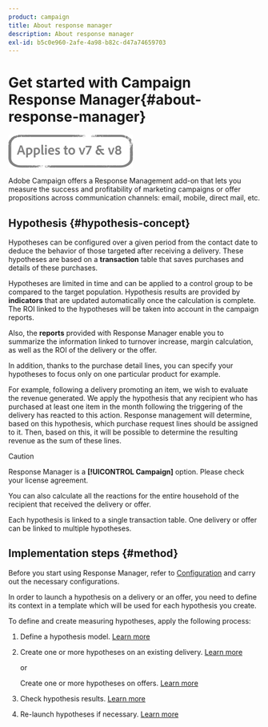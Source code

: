```yaml
---
product: campaign
title: About response manager
description: About response manager
exl-id: b5c0e960-2afe-4a98-b82c-d47a74659703
---
```

# Get started with Campaign Response Manager{#about-response-manager}

![](../../assets/common.svg)

Adobe Campaign offers a Response Management add-on that lets you measure the success and profitability of marketing campaigns or offer propositions across communication channels: email, mobile, direct mail, etc.

## Hypothesis {#hypothesis-concept}

Hypotheses can be configured over a given period from the contact date to deduce the behavior of those targeted after receiving a delivery. These hypotheses are based on a **transaction** table that saves purchases and details of these purchases.

Hypotheses are limited in time and can be applied to a control group to be compared to the target population. Hypothesis results are provided by **indicators** that are updated automatically once the calculation is complete. The ROI linked to the hypotheses will be taken into account in the campaign reports.

Also, the **reports** provided with Response Manager enable you to summarize the information linked to turnover increase, margin calculation, as well as the ROI of the delivery or the offer.

In addition, thanks to the purchase detail lines, you can specify your hypotheses to focus only on one particular product for example.

For example, following a delivery promoting an item, we wish to evaluate the revenue generated. We apply the hypothesis that any recipient who has purchased at least one item in the month following the triggering of the delivery has reacted to this action. Response management will determine, based on this hypothesis, which purchase request lines should be assigned to it. Then, based on this, it will be possible to determine the resulting revenue as the sum of these lines.

>[!CAUTION]
>
>Response Manager is a **[!UICONTROL Campaign]** option. Please check your license agreement.

You can also calculate all the reactions for the entire household of the recipient that received the delivery or offer.

Each hypothesis is linked to a single transaction table. One delivery or offer can be linked to multiple hypotheses.

## Implementation steps {#method}

Before you start using Response Manager, refer to [Configuration](configuration.md) and carry out the necessary configurations.

In order to launch a hypothesis on a delivery or an offer, you need to define its context in a template which will be used for each hypothesis you create.

To define and create measuring hypotheses, apply the following process:

1. Define a hypothesis model. [Learn more](hypothesis-templates.md#creating-a-hypothesis-model)
1. Create one or more hypotheses on an existing delivery. [Learn more](creating-hypotheses.md#referencing-a-hypothesis-in-a-campaign-delivery)

   or

   Create one or more hypotheses on offers. [Learn more](creating-hypotheses.md#creating-a-hypothesis-on-an-offer)

1. Check hypothesis results. [Learn more](hypothesis-tracking.md)
1. Re-launch hypotheses if necessary. [Learn more](creating-hypotheses.md#creating-a-hypothesis-on-the-fly-on-a-delivery)
